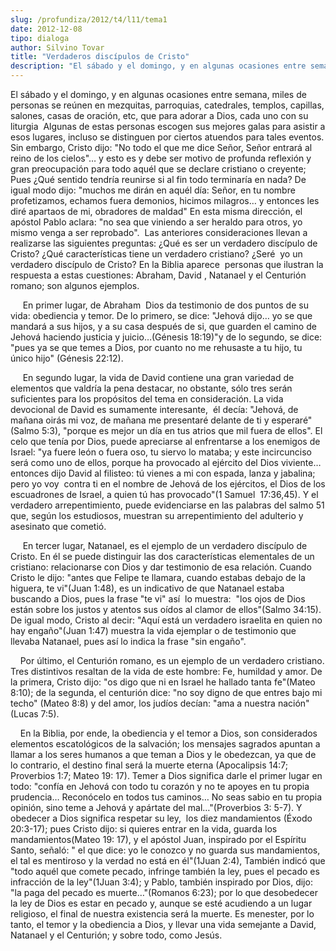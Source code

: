 ```yaml
---
slug: /profundiza/2012/t4/l11/tema1
date: 2012-12-08
tipo: dialoga
author: Silvino Tovar
title: "Verdaderos discípulos de Cristo"
description: "El sábado y el domingo, y en algunas ocasiones entre semana, miles de personas  se reúnen en mezquitas, parroquias, catedrales, templos, capillas, salones,  casas de oración, etc, que para adorar a Dios, cada uno con su liturgia Algunas  de estas personas escogen sus mejores g..."
---
```


El sábado y el domingo, y en algunas ocasiones entre semana, miles de personas se reúnen en mezquitas, parroquias, catedrales, templos, capillas, salones, casas de oración, etc, que para adorar a Dios, cada uno con su liturgia  Algunas de estas personas escogen sus mejores galas para asistir a esos lugares, incluso se distinguen por ciertos atuendos para tales eventos. Sin embargo, Cristo dijo: "No todo el que me dice Señor, Señor entrará al reino de los cielos"… y esto es y debe ser motivo de profunda reflexión y gran preocupación para todo aquél que se declare cristiano o creyente; Pues ¿Qué sentido tendría reunirse si al fin todo terminaría en nada? De igual modo dijo: "muchos me dirán en aquél día: Señor, en tu nombre profetizamos, echamos fuera demonios, hicimos milagros… y entonces les diré apartaos de mi, obradores de maldad" En esta misma dirección, el apóstol Pablo aclara: "no sea que viniendo a ser heraldo para otros, yo mismo venga a ser reprobado".  Las anteriores consideraciones llevan a realizarse las siguientes preguntas: ¿Qué es ser un verdadero discípulo de Cristo? ¿Qué características tiene un verdadero cristiano? ¿Seré  yo un verdadero discípulo de Cristo? En la Biblia aparece  personas que ilustran la respuesta a estas cuestiones: Abraham, David , Natanael y el Centurión romano; son algunos ejemplos.

     En primer lugar, de Abraham  Dios da testimonio de dos puntos de su vida: obediencia y temor. De lo primero, se dice: "Jehová dijo… yo se que  mandará a sus hijos, y a su casa después de si, que guarden el camino de Jehová haciendo justicia y juicio…(Génesis 18:19)"y de lo segundo, se dice: "pues ya se que temes a Dios, por cuanto no me rehusaste a tu hijo, tu único hijo" (Génesis 22:12).

     En segundo lugar, la vida de David contiene una gran variedad de elementos que valdría la pena destacar, no obstante, sólo tres serán suficientes para los propósitos del tema en consideración. La vida devocional de David es sumamente interesante,  él decía: "Jehová, de mañana oirás mi voz, de mañana me presentaré delante de ti y esperaré" (Salmo 5:3), "porque es mejor un día en tus atrios que mil fuera de ellos". El celo que tenía por Dios, puede apreciarse al enfrentarse a los enemigos de Israel: "ya fuere león o fuera oso, tu siervo lo mataba; y este incircunciso será como uno de ellos, porque ha provocado al ejército del Dios viviente… entonces dijo David al filisteo: tú vienes a mi con espada, lanza y jabalina; pero yo voy  contra ti en el nombre de Jehová de los ejércitos, el Dios de los escuadrones de Israel, a quien tú has provocado"(1 Samuel  17:36,45). Y el verdadero arrepentimiento, puede evidenciarse en las palabras del salmo 51 que, según los estudiosos, muestran su arrepentimiento del adulterio y asesinato que cometió.

     En tercer lugar, Natanael, es el ejemplo de un verdadero discípulo de Cristo. En él se puede distinguir las dos características elementales de un cristiano: relacionarse con Dios y dar testimonio de esa relación. Cuando Cristo le dijo: "antes que Felipe te llamara, cuando estabas debajo de la higuera, te vi"(Juan 1:48), es un indicativo de que Natanael estaba buscando a Dios, pues la frase "te vi" así  lo muestra:  "los ojos de Dios están sobre los justos y atentos sus oídos al clamor de ellos"(Salmo 34:15). De igual modo, Cristo al decir: "Aquí está un verdadero israelita en quien no hay engaño"(Juan 1:47) muestra la vida ejemplar o de testimonio que llevaba Natanael, pues así lo indica la frase "sin engaño".

    Por último, el Centurión romano, es un ejemplo de un verdadero cristiano. Tres distintivos resaltan de la vida de este hombre: Fe, humildad y amor. De la primera, Cristo dijo: "os digo que ni en Israel he hallado tanta fe"(Mateo 8:10); de la segunda, el centurión dice: "no soy digno de que entres bajo mi techo" (Mateo 8:8) y del amor, los judíos decían: "ama a nuestra nación"(Lucas 7:5).

    En la Biblia, por ende, la obediencia y el temor a Dios, son considerados elementos escatológicos de la salvación; los mensajes sagrados apuntan a llamar a los seres humanos a que teman a Dios y le obedezcan, ya que de lo contrario, el destino final será la muerte eterna (Apocalipsis 14:7; Proverbios 1:7; Mateo 19: 17). Temer a Dios significa darle el primer lugar en todo: "confía en Jehová con todo tu corazón y no te apoyes en tu propia prudencia… Reconócelo en todos tus caminos… No seas sabio en tu propia opinión, sino teme a Jehová y apártate del mal…"(Proverbios 3: 5-7). Y obedecer a Dios significa respetar su ley,  los diez mandamientos (Éxodo 20:3-17); pues Cristo dijo: si quieres entrar en la vida, guarda los mandamientos(Mateo 19: 17), y el apóstol Juan, inspirado por el Espíritu Santo, señaló: " el que dice: yo le conozco y no guarda sus mandamientos, el tal es mentiroso y la verdad no está en él"(1Juan 2:4), También indicó que "todo aquél que comete pecado, infringe también la ley, pues el pecado es infracción de la ley"(1Juan 3:4); y Pablo, también inspirado por Dios, dijo: "la paga del pecado es muerte…"(Romanos 6:23); por lo que desobedecer la ley de Dios es estar en pecado y, aunque se esté acudiendo a un lugar religioso, el final de nuestra existencia será la muerte. Es menester, por lo tanto, el temor y la obediencia a Dios, y llevar una vida semejante a David, Natanael y el Centurión; y sobre todo, como Jesús.
